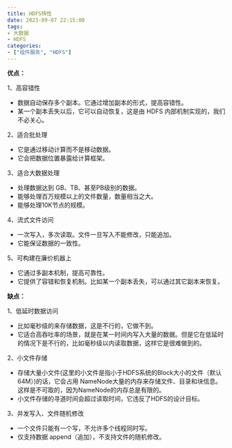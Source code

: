 ```yaml
---
title: HDFS特性
date: 2023-09-07 22:15:00
tags: 
- 大数据
- HDFS
categories:
- ["组件服务", "HDFS"]
---
```


**优点：**　

1、高容错性

- 数据自动保存多个副本。它通过增加副本的形式，提高容错性。
- 某一个副本丢失以后，它可以自动恢复，这是由 HDFS 内部机制实现的，我们不必关心。

2、适合批处理

- 它是通过移动计算而不是移动数据。
- 它会把数据位置暴露给计算框架。

3、适合大数据处理

- 处理数据达到 GB、TB、甚至PB级别的数据。
- 能够处理百万规模以上的文件数量，数量相当之大。
- 能够处理10K节点的规模。

4、流式文件访问

- 一次写入，多次读取。文件一旦写入不能修改，只能追加。
- 它能保证数据的一致性。

5、可构建在廉价机器上

- 它通过多副本机制，提高可靠性。
- 它提供了容错和恢复机制。比如某一个副本丢失，可以通过其它副本来恢复。

**缺点：**

1、低延时数据访问

- 比如毫秒级的来存储数据，这是不行的，它做不到。
- 它适合高吞吐率的场景，就是在某一时间内写入大量的数据。但是它在低延时的情况下是不行的，比如毫秒级以内读取数据，这样它是很难做到的。

2、小文件存储

- 存储大量小文件(这里的小文件是指小于HDFS系统的Block大小的文件（默认64M）)的话，它会占用 NameNode大量的内存来存储文件、目录和块信息。这样是不可取的，因为NameNode的内存总是有限的。
- 小文件存储的寻道时间会超过读取时间，它违反了HDFS的设计目标。

3、并发写入、文件随机修改

- 一个文件只能有一个写，不允许多个线程同时写。
- 仅支持数据 append（追加），不支持文件的随机修改。
